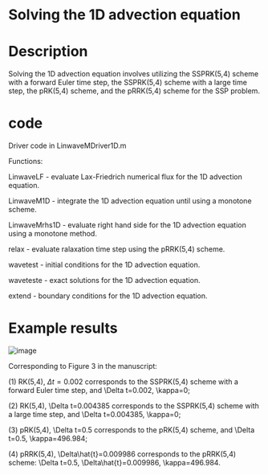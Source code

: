 # Solving the 1D advection equation

# Description
Solving the 1D advection equation involves utilizing the SSPRK(5,4) scheme with a forward Euler time step, the SSPRK(5,4) scheme with a large time step, the pRK(5,4) scheme, and the pRRK(5,4) scheme for the SSP problem.

# code
Driver code in LinwaveMDriver1D.m

Functions:

LinwaveLF - evaluate Lax-Friedrich numerical flux for the 1D advection equation.

LinwaveM1D - integrate the 1D advection equation until using a monotone scheme.

LinwaveMrhs1D - evaluate right hand side for the 1D advection equation using a monotone method.

relax - evaluate ralaxation time step using the pRRK(5,4) scheme.

wavetest - initial conditions for the 1D advection equation.

waveteste - exact solutions for the 1D advection equation.

extend - boundary conditions for the 1D advection equation.

# Example results
![image](https://github.com/liulelenudt/LTS-for-scalar-conservation-laws/assets/148626828/53bbbd3a-5e99-45a6-86d3-cd8630ecedc5)

Corresponding to Figure 3 in the manuscript:

(1) RK(5,4), $\Delta t=0.002$ corresponds to the SSPRK(5,4) scheme with a forward Euler time step, and \Delta t=0.002, \kappa=0;

(2) RK(5,4), \Delta t=0.004385 corresponds to the SSPRK(5,4) scheme with a large time step, and \Delta t=0.004385, \kappa=0;

(3) pRK(5,4), \Delta t=0.5 corresponds to the pRK(5,4) scheme, and \Delta t=0.5, \kappa=496.984;

(4) pRRK(5,4), \Delta\hat{t}=0.009986 corresponds to the pRRK(5,4) scheme: \Delta t=0.5, \Delta\hat{t}=0.009986, \kappa=496.984.
